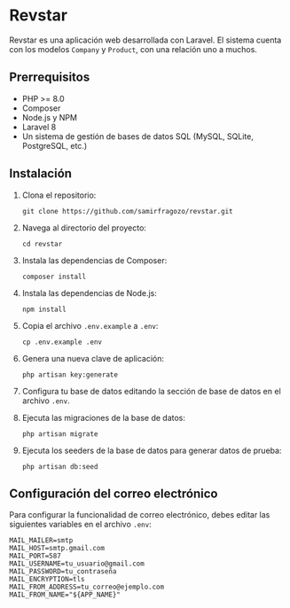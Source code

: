 # Revstar

Revstar es una aplicación web desarrollada con Laravel. El sistema cuenta con los modelos `Company` y `Product`, con una relación uno a muchos.

## Prerrequisitos

- PHP >= 8.0
- Composer
- Node.js y NPM
- Laravel 8
- Un sistema de gestión de bases de datos SQL (MySQL, SQLite, PostgreSQL, etc.)

## Instalación

1. Clona el repositorio:
    ```
    git clone https://github.com/samirfragozo/revstar.git
    ```
2. Navega al directorio del proyecto:
    ```
    cd revstar
    ```
3. Instala las dependencias de Composer:
    ```
    composer install
    ```
4. Instala las dependencias de Node.js:
    ```
    npm install
    ```
5. Copia el archivo `.env.example` a `.env`:
    ```
    cp .env.example .env
    ```
6. Genera una nueva clave de aplicación:
    ```
    php artisan key:generate
    ```
7. Configura tu base de datos editando la sección de base de datos en el archivo `.env`.

8. Ejecuta las migraciones de la base de datos:
    ```
    php artisan migrate
    ```
9. Ejecuta los seeders de la base de datos para generar datos de prueba:
    ```
    php artisan db:seed
    ```

## Configuración del correo electrónico

Para configurar la funcionalidad de correo electrónico, debes editar las siguientes variables en el archivo `.env`:

```
MAIL_MAILER=smtp
MAIL_HOST=smtp.gmail.com
MAIL_PORT=587
MAIL_USERNAME=tu_usuario@gmail.com
MAIL_PASSWORD=tu_contraseña
MAIL_ENCRYPTION=tls
MAIL_FROM_ADDRESS=tu_correo@ejemplo.com
MAIL_FROM_NAME="${APP_NAME}"
```
